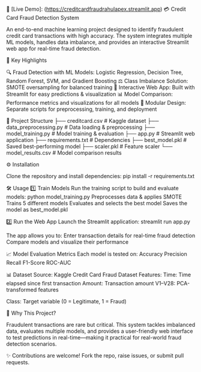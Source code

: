 🚀 [Live Demo]: (https://creditcardfraudrahulapex.streamlit.app)
💳 Credit Card Fraud Detection System

An end-to-end machine learning project designed to identify fraudulent credit card transactions with high accuracy. The system integrates multiple ML models, handles data imbalance, and provides an interactive Streamlit web app for real-time fraud detection.

🚀 Key Highlights

🔍 Fraud Detection with ML Models: Logistic Regression, Decision Tree, Random Forest, SVM, and Gradient Boosting
⚖️ Class Imbalance Solution: SMOTE oversampling for balanced training
🎨 Interactive Web App: Built with Streamlit for easy predictions & visualization
📊 Model Comparison: Performance metrics and visualizations for all models
🧩 Modular Design: Separate scripts for preprocessing, training, and deployment

📂 Project Structure
├── creditcard.csv          # Kaggle dataset
├── data_preprocessing.py   # Data loading & preprocessing
├── model_training.py       # Model training & evaluation
├── app.py                  # Streamlit web application
├── requirements.txt        # Dependencies
├── best_model.pkl          # Saved best-performing model
├── scaler.pkl              # Feature scaler
└── model_results.csv       # Model comparison results

⚙️ Installation

Clone the repository and install dependencies:
pip install -r requirements.txt

🛠️ Usage
1️⃣ Train Models
Run the training script to build and evaluate models:
python model_training.py
Preprocesses data & applies SMOTE
Trains 5 different models
Evaluates and selects the best model
Saves the model as best_model.pkl

2️⃣ Run the Web App
Launch the Streamlit application:
streamlit run app.py


The app allows you to:
Enter transaction details for real-time fraud detection
Compare models and visualize their performance

📈 Model Evaluation Metrics
Each model is tested on:
Accuracy
Precision
Recall
F1-Score
ROC-AUC

📊 Dataset
Source: Kaggle Credit Card Fraud Dataset
Features:
Time: Time elapsed since first transaction
Amount: Transaction amount
V1–V28: PCA-transformed features

Class: Target variable (0 = Legitimate, 1 = Fraud)

🌟 Why This Project?

Fraudulent transactions are rare but critical. This system tackles imbalanced data, evaluates multiple models, and provides a user-friendly web interface to test predictions in real-time—making it practical for real-world fraud detection scenarios.

✨ Contributions are welcome! Fork the repo, raise issues, or submit pull requests.
